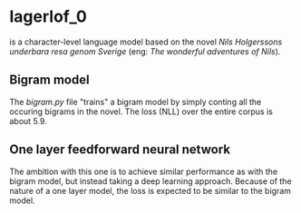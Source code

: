 # lagerlof_0 
is a character-level language model based on the novel *Nils Holgerssons underbara resa genom Sverige* (eng: *The wonderful adventures of Nils*).
## Bigram model
The *bigram.py* file "trains" a bigram model by simply conting all the occuring bigrams in the novel. The loss (NLL) over the entire corpus is about 5.9.
## One layer feedforward neural network
The ambition with this one is to achieve similar performance as with the bigram model, but instead taking a deep learning approach. Because of the nature of a one layer model, the loss is expected to be similar to the bigram model. 